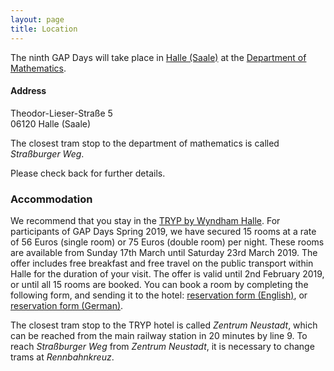 ```yaml
---
layout: page
title: Location
---
```


The ninth GAP Days will take place in
[Halle (Saale)](http://www.halle.de/) at the
[Department of Mathematics](http://www.mathematik.uni-halle.de/).

<h4>Address</h4>
Theodor-Lieser-Straße 5 <br/>
06120 Halle (Saale) <br/>

The closest tram stop to the department of mathematics is called *Straßburger
Weg*.<br/>

Please check back for further details.

<h3>Accommodation</h3>

We recommend that you stay in the <a href="https://www.tryphalle.com/">TRYP by
Wyndham Halle</a>.  For participants of GAP Days Spring 2019, we have secured 15
rooms at a rate of 56 Euros (single room) or 75 Euros (double room) per night.
These rooms are available from Sunday 17th March until Saturday 23rd March 2019.
The offer includes free breakfast and free travel on the public transport within
Halle for the duration of your visit.  The offer is valid until 2nd February
2019, or until all 15 rooms are booked.  You can book a room by completing the
following form, and sending it to the hotel: <a href="{{ site.url }}{{
  site.baseurl }}/hotel_form/english.pdf">reservation form (English)</a>,
or <a href="{{ site.url }}{{ site.baseurl }}/hotel_form/deutsch.pdf">reservation
form (German)</a>.<br/>

The closest tram stop to the TRYP hotel is called *Zentrum Neustadt*, which can
be reached from the main railway station in 20 minutes by line 9. To reach
*Straßburger Weg* from *Zentrum Neustadt*, it is necessary to change trams at
*Rennbahnkreuz*.
